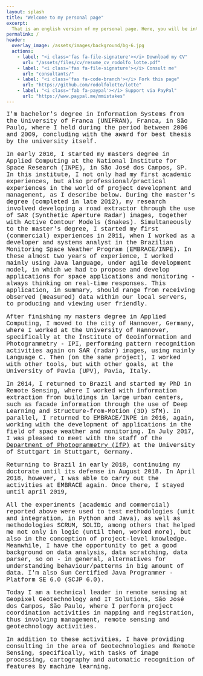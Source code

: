 ```yaml
---
layout: splash
title: "Welcome to my personal page"
excerpt: 
  That is an english version of my personal page. Here, you will be introduced to a summary of my work, my skills, works, and what I've done in the past years!<br/>    
permalink: /
header:  
  overlay_image: /assets/images/background/bg-6.jpg  
  actions:      
    - label: "<i class='fas fa-file-signature'></i> Download my CV"
      url: "/assets/files/cv/resume_cv_rodolfo_lotte.pdf"
    - label: "<i class='fas fa-file-signature'></i> Consult me"
      url: "consultants/"
    - label: "<i class='fas fa-code-branch'></i> Fork this page"
      url: "https://github.com/rodolfolotte/lotte"
    - label: "<i class='fab fa-paypal'></i> Support via PayPal"
      url: "https://www.paypal.me/mmistakes"
---
```

<!-- Sou bacharel em Sistemas de Informação pela universidade de franca (UNIFRAN), Franca, São Paulo, em que realizei durante o período entre 2006 e 2009, concluindo com premiação de melhor tese pela própria universidade. 

No inicio de 2010, iniciei meu mestrado em Computação Aplicada, no Instituto Nacional de Pesquisas Espaciais (INPE), em São José dos Campos, SP. Neste instituto, não só tive minhas primeiras experiências acadêmicas, como também profissinais/práticas no mundo do desenvolvimento e gerência de projetos, como descrevo abaixo. Durante o mestrado (concluído no final de 2012), minha pesquisa envolveu o desenvolvimento de um extrator de estradas por meio de imagens SAR (Synthetic Aperture Radar) com Modelos de Contorno Ativo (Snakes). Simultaneamente ao mestrado, iniciei minhas primeiras experiências (comerciais) no ao de 2011, quando exerci a atividade de desenvolvedor e analista de sistemas no Estudo e Monitoramento Brasileiro de Clima Espacial (EMBRACE), no INPE. Nestes quase dois anos de experiência, exerci atividades utilizando principalmente linguagem java, sob modelo de desenvolvimento ágil, na qual tínhamos que propor e desenvolver aplicações para monitoramento de clima espacial - considerando respostas em tempo-real. esta aplicação, em suma, deveria abranger desde o recebimento de dados observados (medidos) dentro dos nossos servidores locais, até a produção e visualização amigável ao usuário. 

Após términar do mestrado em computação aplicada, me mudei para cidade de Hannover, Alemanha, onde trabalhei na Universidade de Hannover, especificamente no Instituto de Geoinformação e Fotogrametria - IPI, exercendo atividades de reconhecimento de padrão novamente sobre imagens SAR (radar), utilizando principalmente linguagem C. Em seguida (sobre o mesmo projeto), trabalhei com outras ferramentas, porém com outros objetivos, na universidade de pavia (upv), em pavia, na itália.  

em 2014, retornei ao brasil e iniciei meu doutorado em sensoriamento remoto, onde trabalhei com extração de informações de edificações em grandes centros urbanos, tais como informações de fachadas pelo uso de deep-learning e técnicas de reconstrução 3d (structure-from-motion - sfm). paralelamente, retornei ao embrace/inpe em 2016, novamente, trabalhando com o desenvolvimento de aplicações no âmbito do clima espacial e de monitoramento. em julho de 2017, tive a satisfação de iteragir com a equipe do departamento de fotogrametria e geoinformação (ifp) da universidade de stuttgart, em stuttgart, na alemanha. 

retornando ao brasil no início de 2018,  de continuidade ao meu doutorado até sua defesa em agosto de 2018. em abril de 2018, porém, consegui exercer as atividades no embrace novamente, na qual ainda trabalho. 

todas as experiências (acadêmicas e comerciais) relatadas acima, foi utilizada a metodologias de testes (unitários e de integração, em python e java), bem como metodologias scrum, solid, entre outras que me ajudaram não só na lógica (até então trabalhada mais), mas também na concepção de conhecimentos a nível de projetos.

Hoje sou líder técnico em sensoriamento remoto na Geopixel Geotechnology and IT Solutions, São José dos Campos, São Paulo, onde exerço as atividades de coordenação de projetos em mapeamento e cadastro, envolvendo, portanto, atividades  de gestão, sensoriamento remoto e geotecnologias.

Além dessas atividades, presto consultoria na área de geotecnologias e sensoriamento remoto, especificamente, com tarefas de processamento de imagem, cartografia e reconhecimento automático de feições por aprendizado de máquina. -->

<font face="courier" size="3">

<p>I'm bachelor's degree in Information Systems from the University of Franca (UNIFRAN), Franca, in São Paulo, where I held during the period between 2006 and 2009, concluding with the award for best thesis by the university itself.</p>

<p>In early 2010, I started my masters degree in Applied Computing at the National Institute for Space Research (INPE), in São José dos Campos, SP. In this institute, I not only had my first academic experiences, but also professional/practical experiences in the world of project development and management, as I describe below. During the master's degree (completed in late 2012), my research involved developing a road extractor through the use of SAR (Synthetic Aperture Radar) images, together with Active Contour Models (Snakes). Simultaneously to the master's degree, I started my first (commercial) experiences in 2011, when I worked as a developer and systems analyst in the Brazilian Monitoring Space Weather Program (EMBRACE/INPE). In these almost two years of experience, I worked mainly using Java language, under agile development model, in which we had to propose and develop applications for space applications and monitoring - always thinking on real-time responses. This application, in summary, should range from receiving observed (measured) data within our local servers, to producing and viewing user friendly.</p>

<p>After finishing my masters degree in Applied Computing, I moved to the city of Hannover, Germany, where I worked at the University of Hannover, specifically at the Institute of Geoinformation and Photogrammetry - IPI, performing pattern recognition activities again on SAR (radar) images, using mainly Language C. Then (on the same project), I worked with other tools, but with other goals, at the University of Pavia (UPV), Pavia, Italy.</p>

<p>In 2014, I returned to Brazil and started my PhD in Remote Sensing, where I worked with information extraction from buildings in large urban centers, such as facade information through the use of Deep Learning and Structure-from-Motion (3D) SfM). In parallel, I returned to EMBRACE/INPE in 2016, again, working with the development of applications in the field of space weather and monitoring. In July 2017, I was pleased to meet with the staff of the <a href="http://www.ifp.uni-stuttgart.de/">Department of Photogrammetry (IfP)</a> at the University of Stuttgart in Stuttgart, Germany.</p>

<p>Returning to Brazil in early 2018, continuing my doctorate until its defense in August 2018. In April 2018, however, I was able to carry out the activities at EMBRACE again. Once there, I stayed until april 2019, </p>

<p>All the experiments (academic and commercial) reported above were used to test methodologies (unit and integration, in Python and Java), as well as methodologies SCRUM, SOLID, among others that helped me not only in logic (until then, worked more), but also in the conception of project-level knowledge. Meanwhile, I have the opportunity to get a good background on data analysis, data scratching, data parser, so on - in general, alternatives for understanding behaviour/patterns in big amount of data. I'm also Sun Certified Java Programmer - Platform SE 6.0 (SCJP 6.0).</p>

<p>Today I am a technical leader in remote sensing at Geopixel Geotechnology and IT Solutions, São José dos Campos, São Paulo, where I perform project coordination activities in mapping and registration, thus involving management, remote sensing and geotechnology activities.</p>

<p>In addition to these activities, I have providing consulting in the area of ​​Geotechnologies and Remote Sensing, specifically, with tasks of image processing, cartography and automatic recognition of features by machine learning.</p>
</font>
